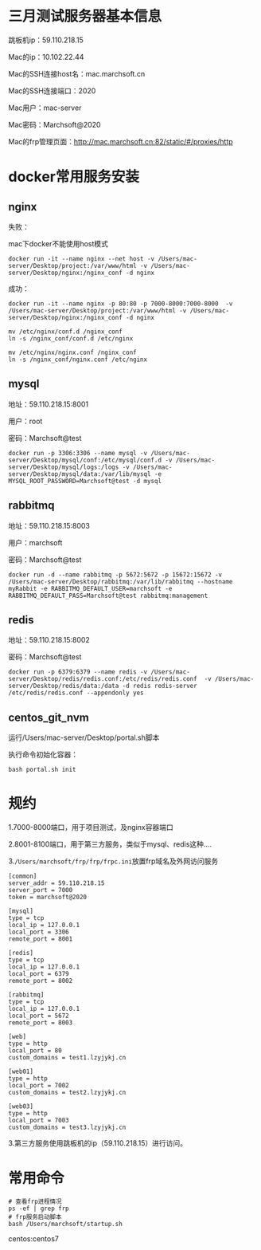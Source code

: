 # 三月测试服务器基本信息

跳板机ip：59.110.218.15

Mac的ip：10.102.22.44

Mac的SSH连接host名：mac.marchsoft.cn

Mac的SSH连接端口：2020

Mac用户：mac-server

Mac密码：Marchsoft@2020

Mac的frp管理页面：http://mac.marchsoft.cn:82/static/#/proxies/http

# docker常用服务安装

## nginx

失败：

mac下docker不能使用host模式

```shell
docker run -it --name nginx --net host -v /Users/mac-server/Desktop/project:/var/www/html -v /Users/mac-server/Desktop/nginx:/nginx_conf -d nginx  
```



成功：


```shell
docker run -it --name nginx -p 80:80 -p 7000-8000:7000-8000  -v /Users/mac-server/Desktop/project:/var/www/html -v /Users/mac-server/Desktop/nginx:/nginx_conf -d nginx 

mv /etc/nginx/conf.d /nginx_conf
ln -s /nginx_conf/conf.d /etc/nginx

mv /etc/nginx/nginx.conf /nginx_conf
ln -s /nginx_conf/nginx.conf /etc/nginx
```



## mysql

地址：59.110.218.15:8001

用户：root

密码：Marchsoft@test

```shell
docker run -p 3306:3306 --name mysql -v /Users/mac-server/Desktop/mysql/conf:/etc/mysql/conf.d -v /Users/mac-server/Desktop/mysql/logs:/logs -v /Users/mac-server/Desktop/mysql/data:/var/lib/mysql -e MYSQL_ROOT_PASSWORD=Marchsoft@test -d mysql
```

## rabbitmq

地址：59.110.218.15:8003

用户：marchsoft

密码：Marchsoft@test

```shell
docker run -d --name rabbitmq -p 5672:5672 -p 15672:15672 -v /Users/mac-server/Desktop/rabbitmq:/var/lib/rabbitmq --hostname myRabbit -e RABBITMQ_DEFAULT_USER=marchsoft -e RABBITMQ_DEFAULT_PASS=Marchsoft@test rabbitmq:management
```



## redis

地址：59.110.218.15:8002

密码：Marchsoft@test

```shell
docker run -p 6379:6379 --name redis -v /Users/mac-server/Desktop/redis/redis.conf:/etc/redis/redis.conf  -v /Users/mac-server/Desktop/redis/data:/data -d redis redis-server /etc/redis/redis.conf --appendonly yes
```



## centos_git_nvm

运行/Users/mac-server/Desktop/portal.sh脚本

执行命令初始化容器：

```shell
bash portal.sh init
```




# 规约

1.7000-8000端口，用于项目测试，及nginx容器端口

2.8001-8100端口，用于第三方服务，类似于mysql、redis这种....

3.`/Users/marchsoft/frp/frp/frpc.ini`放置frp域名及外网访问服务

```shell
[common]
server_addr = 59.110.218.15
server_port = 7000
token = marchsoft@2020

[mysql]
type = tcp
local_ip = 127.0.0.1
local_port = 3306
remote_port = 8001

[redis]
type = tcp
local_ip = 127.0.0.1
local_port = 6379
remote_port = 8002

[rabbitmq]
type = tcp
local_ip = 127.0.0.1
local_port = 5672
remote_port = 8003

[web]
type = http
local_port = 80
custom_domains = test1.lzyjykj.cn

[web01]
type = http
local_port = 7002
custom_domains = test2.lzyjykj.cn

[web03]
type = http
local_port = 7003
custom_domains = test3.lzyjykj.cn

```
3.第三方服务使用跳板机的ip（59.110.218.15）进行访问。

# 常用命令

```shell
# 查看frp进程情况
ps -ef | grep frp
# frp服务启动脚本
bash /Users/marchsoft/startup.sh
```

centos:centos7